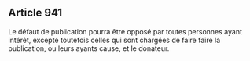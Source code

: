 Article 941
----
Le défaut de publication pourra être opposé par toutes personnes ayant intérêt,
excepté toutefois celles qui sont chargées de faire faire la publication, ou
leurs ayants cause, et le donateur.
